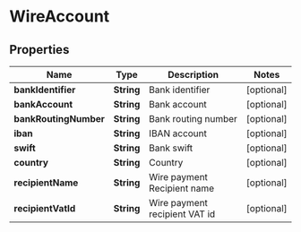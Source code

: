 
# WireAccount

## Properties
Name | Type | Description | Notes
------------ | ------------- | ------------- | -------------
**bankIdentifier** | **String** | Bank identifier |  [optional]
**bankAccount** | **String** | Bank account |  [optional]
**bankRoutingNumber** | **String** | Bank routing number |  [optional]
**iban** | **String** | IBAN account |  [optional]
**swift** | **String** | Bank swift |  [optional]
**country** | **String** | Country |  [optional]
**recipientName** | **String** | Wire payment Recipient name |  [optional]
**recipientVatId** | **String** | Wire payment recipient VAT id |  [optional]



